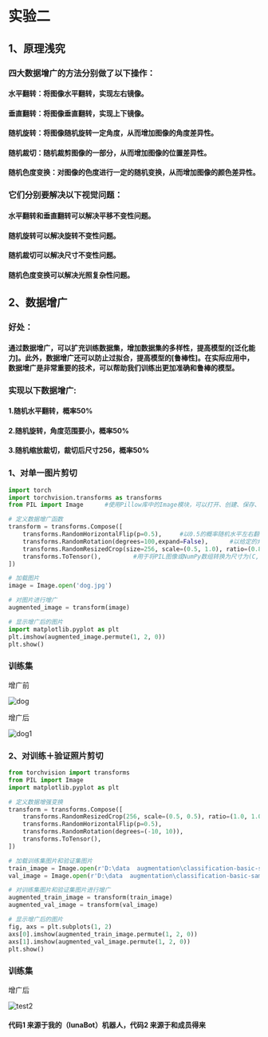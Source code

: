 # 实验二
## 1、原理浅究
### 四大数据增广的方法分别做了以下操作：

   #### 水平翻转：将图像水平翻转，实现左右镜像。  
   

   #### 垂直翻转：将图像垂直翻转，实现上下镜像。  
   

   #### 随机旋转：将图像随机旋转一定角度，从而增加图像的角度差异性。  
   
    
   #### 随机裁切：随机裁剪图像的一部分，从而增加图像的位置差异性。  
   
   
   #### 随机色度变换：对图像的色度进行一定的随机变换，从而增加图像的颜色差异性。  
   

### 它们分别要解决以下视觉问题：

   #### 水平翻转和垂直翻转可以解决平移不变性问题。  
   
  
   #### 随机旋转可以解决旋转不变性问题。  
   
  
   #### 随机裁切可以解决尺寸不变性问题。  
   
   
   #### 随机色度变换可以解决光照复杂性问题。  
   
   
  
  ## 2、数据增广
  
  ### 好处：
  
  #### 通过数据增广，可以扩充训练数据集，增加数据集的多样性，提高模型的[泛化能力]。此外，数据增广还可以防止过拟合，提高模型的[鲁棒性]。在实际应用中，数据增广是非常重要的技术，可以帮助我们训练出更加准确和鲁棒的模型。
  
  ### 实现以下数据增广:
#### 1.随机水平翻转，概率50%

#### 2.随机旋转，角度范围要小，概率50%

#### 3.随机缩放裁切，裁切后尺寸256，概率50%
### 1、对单一图片剪切
```python
import torch
import torchvision.transforms as transforms
from PIL import Image      #使用Pillow库中的Image模块，可以打开、创建、保存、缩放、裁剪、旋转和转换图像格式等操作

# 定义数据增广函数
transform = transforms.Compose([
    transforms.RandomHorizontalFlip(p=0.5),     #以0.5的概率随机水平左右翻转图像
    transforms.RandomRotation(degrees=100,expand=False),      #以给定的角度随机旋转输入的图像
    transforms.RandomResizedCrop(size=256, scale=(0.5, 1.0), ratio=(0.8, 1.2)),    #用于随机裁剪和缩放图像
    transforms.ToTensor(),         #用于将PIL图像或NumPy数组转换为尺寸为(C, H, W)的张量
])

# 加载图片
image = Image.open('dog.jpg')

# 对图片进行增广
augmented_image = transform(image)

# 显示增广后的图片
import matplotlib.pyplot as plt
plt.imshow(augmented_image.permute(1, 2, 0))
plt.show()
```
### 训练集
增广前

![dog](https://user-images.githubusercontent.com/119326710/228847735-749da688-78b2-48d4-934c-2d7fe419870e.jpg)

增广后

![dog1](https://user-images.githubusercontent.com/119326710/228848274-cf89147b-5bfd-41cd-8447-30717dbb82ca.jpg)


### 2、对训练＋验证照片剪切
```python
from torchvision import transforms
from PIL import Image
import matplotlib.pyplot as plt

# 定义数据增强变换
transform = transforms.Compose([
    transforms.RandomResizedCrop(256, scale=(0.5, 0.5), ratio=(1.0, 1.0)),
    transforms.RandomHorizontalFlip(p=0.5),
    transforms.RandomRotation(degrees=(-10, 10)),
    transforms.ToTensor(),
])

# 加载训练集图片和验证集图片
train_image = Image.open(r'D:\data  augmentation\classification-basic-sample-master\新建文件夹\train\dog.jpg')
val_image = Image.open(r'D:\data  augmentation\classification-basic-sample-master\新建文件夹\val\lb.jpg')

# 对训练集图片和验证集图片进行增广
augmented_train_image = transform(train_image)
augmented_val_image = transform(val_image)

# 显示增广后的图片
fig, axs = plt.subplots(1, 2)
axs[0].imshow(augmented_train_image.permute(1, 2, 0))
axs[1].imshow(augmented_val_image.permute(1, 2, 0))
plt.show()
```
### 训练集

增广后

![test2](https://user-images.githubusercontent.com/119326710/228850465-d38327d1-f5ac-41b7-a7c0-903cd52bde8d.jpg)

#### 代码1 来源于我的（lunaBot）机器人，代码2 来源于和成员得来

